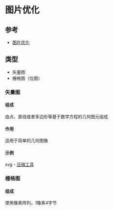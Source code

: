 # 图片优化

## 参考
- [图片优化](https://github.com/berwin/Blog/issues/28)

## 类型
- 矢量图
- 栅格图（位图）

### 矢量图

#### 组成
由点、直线或者多边形等基于数学方程的几何图元组成

#### 作用
适用于简单的几何图像

#### 示例
svg - [压缩工具](https://github.com/svg/svgo)

### 栅格图

#### 组成
使用像素阵列，1像素4字节




